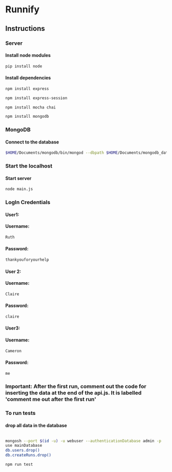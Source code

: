 # Runnify


## Instructions



### Server

#### Install node modules
```bash
pip install node
```

#### Install dependencies
```bash
npm install express
```

```bash
npm install express-session
```

```bash
npm install mocha chai
```

```bash
npm install mongodb
```

### MongoDB
#### Connect to the database
```bash
$HOME/Documents/mongodb/bin/mongod --dbpath $HOME/Documents/mongodb_data --logpath=$HOME/Documents/mongodb/mongodb.log --auth --port $(id -u) &
```

### Start the localhost
#### Start server
```bash
node main.js
```
### LogIn Credentials

#### User1:

#### Username:
```bash
Ruth
```

#### Password:
```bash
thankyouforyourhelp
```

#### User 2:
#### Username:
```bash
Claire
```

#### Password:
```bash
claire
```

#### User3:

#### Username:
```bash
Cameron
```

#### Password:
```bash
me
```

### Important: After the first run, comment out the code for inserting the data at the end of the api.js. It is labelled 'comment me out after the first run'


### To run tests 
#### drop all data in the database 
``` bash 

mongosh --port $(id -u) -u webuser --authenticationDatabase admin -p
use mainDatabase
db.users.drop() 
db.createRuns.drop()
```
```
npm run test
```

